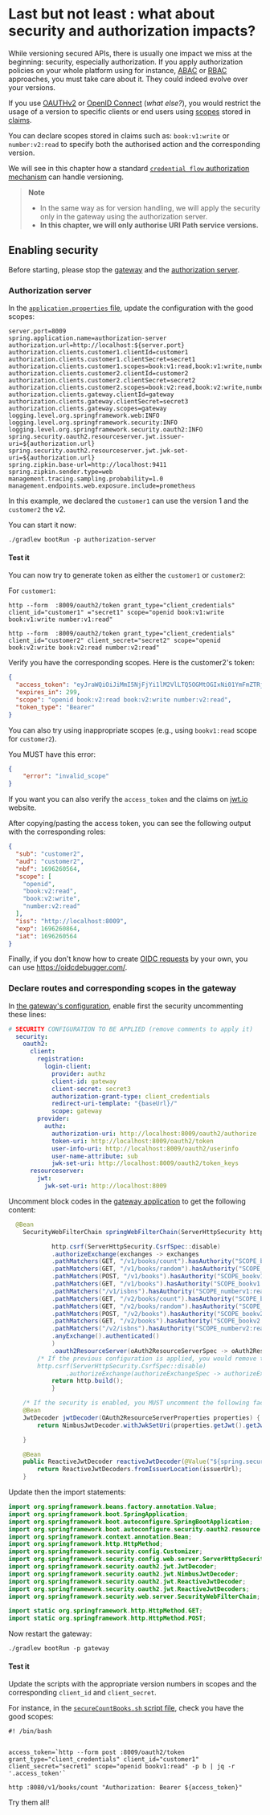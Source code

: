 # Last but not least : what about security and authorization impacts?

While versioning secured APIs, there is usually one impact we miss at the beginning: security, especially authorization.
If you apply authorization policies on your whole platform using for instance, [ABAC](https://en.wikipedia.org/wiki/Attribute-based_access_control) or [RBAC](https://en.wikipedia.org/wiki/Role-based_access_control) approaches, you must take care about it.
They could indeed evolve over your versions.

If you use [OAUTHv2](https://www.rfc-editor.org/rfc/rfc6749.html) or [OpenID Connect](https://openid.net/specs/openid-connect-core-1_0.html) (_what else?_), you would restrict the usage of a version to specific clients or end users using [scopes](https://auth0.com/docs/get-started/apis/scopes) stored in [claims](https://auth0.com/docs/secure/tokens/json-web-tokens/json-web-token-claims).

You can declare scopes stored in claims such as: ``book:v1:write`` or ``number:v2:read`` to specify both the authorised
action and the corresponding version.

We will see in this chapter how a standard [``credential flow`` authorization mechanism](https://www.rfc-editor.org/rfc/rfc6749#section-4.4) can handle versioning.

> **Note**
>
> * In the same way as for version handling, we will apply the security only in the gateway using the authorization server.
> * **In this chapter, we will only authorise URI Path service versions.**

## Enabling security

Before starting, please stop the [gateway](../gateway) and the [authorization server](../authorization-server).

### Authorization server

In the [``application.properties`` file](../authorization-server/src/main/resources/application.properties), update the configuration with the good scopes:

```properties
server.port=8009
spring.application.name=authorization-server
authorization.url=http://localhost:${server.port}
authorization.clients.customer1.clientId=customer1
authorization.clients.customer1.clientSecret=secret1
authorization.clients.customer1.scopes=book:v1:read,book:v1:write,number:v1:read
authorization.clients.customer2.clientId=customer2
authorization.clients.customer2.clientSecret=secret2
authorization.clients.customer2.scopes=book:v2:read,book:v2:write,number:v2:read
authorization.clients.gateway.clientId=gateway
authorization.clients.gateway.clientSecret=secret3
authorization.clients.gateway.scopes=gateway
logging.level.org.springframework.web:INFO
logging.level.org.springframework.security:INFO
logging.level.org.springframework.security.oauth2:INFO
spring.security.oauth2.resourceserver.jwt.issuer-uri=${authorization.url}
spring.security.oauth2.resourceserver.jwt.jwk-set-uri=${authorization.url}
spring.zipkin.base-url=http://localhost:9411
spring.zipkin.sender.type=web
management.tracing.sampling.probability=1.0
management.endpoints.web.exposure.include=prometheus
```

In this example, we declared the ``customer1`` can use the version 1 and the ``customer2`` the v2.

You can start it now:

```jshelllanguage
./gradlew bootRun -p authorization-server
```

#### Test it

You can now try to generate token as either the ``customer1`` or ``customer2``:

For ``customer1``:

```jshelllanguage
http --form  :8009/oauth2/token grant_type="client_credentials" client_id="customer1" ="secret1" scope="openid book:v1:write book:v1:write number:v1:read"
```

```jshelllanguage
http --form  :8009/oauth2/token grant_type="client_credentials" client_id="customer2" client_secret="secret2" scope="openid book:v2:write book:v2:read number:v2:read"
```

Verify you have the corresponding scopes.
Here is the customer2's token:

```json
{
  "access_token": "eyJraWQiOiJiMmI5NjFjYi1lM2VlLTQ5OGMtOGIxNi01YmFmZTRjYzZmOWEiLCJhbGciOiJSUzI1NiJ9.eyJzdWIiOiJjdXN0b21lcjIiLCJhdWQiOiJjdXN0b21lcjIiLCJuYmYiOjE2OTYyNjA1NjQsInNjb3BlIjpbIm9wZW5pZCIsImJvb2s6djI6cmVhZCIsImJvb2s6djI6d3JpdGUiLCJudW1iZXI6djI6cmVhZCJdLCJpc3MiOiJodHRwOi8vbG9jYWxob3N0OjgwMDkiLCJleHAiOjE2OTYyNjA4NjQsImlhdCI6MTY5NjI2MDU2NH0.bC-2X4Zfz7TRPZ45zPhhKVPpOg6rZH0FSskL8Z7cIq-iAUiSwoSK60kUKcgEKVgjlfZfBge2B0yvSExCM16Bf_7HhbKppbUjLJ7dO3to_oh1TJVdpdG54l_2hIRI3SGFVxaKk9NpkXbiPq4-nT2HdVbrtd6JlB0R0ticKqhjOJElosA7jGQ-YoCVSJxpdrlcahI-1I0kX_0vqD_iN58XU-saqGG3cG9hG-NjR_NCj5DYG4AEUWu-wFQlRrG8IBwJJmlS3ibM-uVU9jG2mLNrJsCMTJccVnoQ9J17T3L5twEyXg511qlCyqJFvDXSg03pxPFYxex_Yz1GpIcvjnyn_A",
  "expires_in": 299,
  "scope": "openid book:v2:read book:v2:write number:v2:read",
  "token_type": "Bearer"
}

```

You can also try using inappropriate scopes (e.g., using ``bookv1:read`` scope for ``customer2``).

You MUST have this error:

```json
{
    "error": "invalid_scope"
}

```

If you want you can also verify the ``access_token`` and the claims on [jwt.io](https://jwt.io/) website.

After copying/pasting the access token, you can see the following output with the corresponding roles:

```json
{
  "sub": "customer2",
  "aud": "customer2",
  "nbf": 1696260564,
  "scope": [
    "openid",
    "book:v2:read",
    "book:v2:write",
    "number:v2:read"
  ],
  "iss": "http://localhost:8009",
  "exp": 1696260864,
  "iat": 1696260564
}
```


Finally, if you don't know how to create [OIDC requests](https://openid.net/developers/how-connect-works/) by your own, you can use https://oidcdebugger.com/.

### Declare routes and corresponding scopes in the gateway

In [the gateway's configuration](../gateway/src/main/resources/application.yml), enable first the security uncommenting these lines:

```yaml
# SECURITY CONFIGURATION TO BE APPLIED (remove comments to apply it)
  security:
    oauth2:
      client:
        registration:
          login-client:
            provider: authz
            client-id: gateway
            client-secret: secret3
            authorization-grant-type: client_credentials
            redirect-uri-template: "{baseUrl}/"
            scope: gateway
        provider:
          authz:
            authorization-uri: http://localhost:8009/oauth2/authorize
            token-uri: http://localhost:8009/oauth2/token
            user-info-uri: http://localhost:8009/oauth2/userinfo
            user-name-attribute: sub
            jwk-set-uri: http://localhost:8009/oauth2/token_keys
      resourceserver:
        jwt:
          jwk-set-uri: http://localhost:8009
```

Uncomment block codes in the [gateway application](../gateway/src/main/java/info/touret/bookstore/spring/gateway/GatewayApplication.java) to get the following content:

```java
  @Bean
    SecurityWebFilterChain springWebFilterChain(ServerHttpSecurity http) {

            http.csrf(ServerHttpSecurity.CsrfSpec::disable)
            .authorizeExchange(exchanges -> exchanges
            .pathMatchers(GET, "/v1/books/count").hasAuthority("SCOPE_bookv1:read")
            .pathMatchers(GET, "/v1/books/random").hasAuthority("SCOPE_bookv1:read")
            .pathMatchers(POST, "/v1/books").hasAuthority("SCOPE_bookv1:write")
            .pathMatchers(GET, "/v1/books").hasAuthority("SCOPE_bookv1:read")
            .pathMatchers("/v1/isbns").hasAuthority("SCOPE_numberv1:read")
            .pathMatchers(GET, "/v2/books/count").hasAuthority("SCOPE_bookv2:read")
            .pathMatchers(GET, "/v2/books/random").hasAuthority("SCOPE_bookv2:read")
            .pathMatchers(POST, "/v2/books").hasAuthority("SCOPE_bookv2:write")
            .pathMatchers(GET, "/v2/books").hasAuthority("SCOPE_bookv2:read")
            .pathMatchers("/v2/isbns").hasAuthority("SCOPE_numberv2:read")
            .anyExchange().authenticated()
            )
            .oauth2ResourceServer(oAuth2ResourceServerSpec -> oAuth2ResourceServerSpec.jwt(Customizer.withDefaults()));
        /* If the previous configuration is applied, you would remove this following line (and the other way around)
        http.csrf(ServerHttpSecurity.CsrfSpec::disable)
                .authorizeExchange(authorizeExchangeSpec -> authorizeExchangeSpec.anyExchange().permitAll());*/
            return http.build();
            }

    /* If the security is enabled, you MUST uncomment the following factories */
    @Bean
    JwtDecoder jwtDecoder(OAuth2ResourceServerProperties properties) {
        return NimbusJwtDecoder.withJwkSetUri(properties.getJwt().getJwkSetUri()).build();

    }

    @Bean
    public ReactiveJwtDecoder reactiveJwtDecoder(@Value("${spring.security.oauth2.resourceserver.jwt.jwk-set-uri}") String issuerUrl) {
        return ReactiveJwtDecoders.fromIssuerLocation(issuerUrl);
    }
```

Update then the import statements:

```java
import org.springframework.beans.factory.annotation.Value;
import org.springframework.boot.SpringApplication;
import org.springframework.boot.autoconfigure.SpringBootApplication;
import org.springframework.boot.autoconfigure.security.oauth2.resource.OAuth2ResourceServerProperties;
import org.springframework.context.annotation.Bean;
import org.springframework.http.HttpMethod;
import org.springframework.security.config.Customizer;
import org.springframework.security.config.web.server.ServerHttpSecurity;
import org.springframework.security.oauth2.jwt.JwtDecoder;
import org.springframework.security.oauth2.jwt.NimbusJwtDecoder;
import org.springframework.security.oauth2.jwt.ReactiveJwtDecoder;
import org.springframework.security.oauth2.jwt.ReactiveJwtDecoders;
import org.springframework.security.web.server.SecurityWebFilterChain;

import static org.springframework.http.HttpMethod.GET;
import static org.springframework.http.HttpMethod.POST;

```

Now restart the gateway:

```jshelllanguage
./gradlew bootRun -p gateway
```

#### Test it

Update the scripts with the appropriate version numbers in scopes and the corresponding ``client_id`` and ``client_secret``.

For instance, in the [``secureCountBooks.sh`` script file](../bin/secureCountBooks.sh), check you have the good scopes:

```jshelllanguage
#! /bin/bash


access_token=`http --form post :8009/oauth2/token grant_type="client_credentials" client_id="customer1" client_secret="secret1" scope="openid bookv1:read" -p b | jq -r '.access_token'`

http :8080/v1/books/count "Authorization: Bearer ${access_token}"

```

Try them all!
